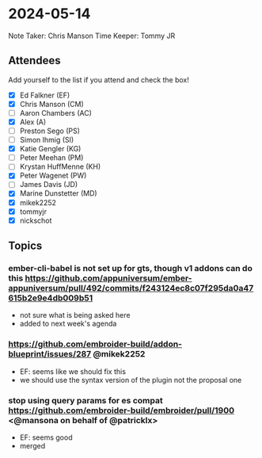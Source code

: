 # 2024-05-14

Note Taker: Chris Manson
Time Keeper: Tommy JR

## Attendees

Add yourself to the list if you attend and check the box!

- [x] Ed Falkner (EF)
- [x] Chris Manson (CM)
- [ ] Aaron Chambers (AC)
- [x] Alex (A)
- [ ] Preston Sego (PS)
- [ ] Simon Ihmig (SI)
- [x] Katie Gengler (KG)
- [ ] Peter Meehan (PM)
- [ ] Krystan HuffMenne (KH)
- [x] Peter Wagenet (PW)
- [ ] James Davis (JD)
- [x] Marine Dunstetter (MD)
- [x] mikek2252 
- [x] tommyjr
- [x] nickschot

## Topics

### ember-cli-babel is not set up for gts, though v1 addons can do this https://github.com/appuniversum/ember-appuniversum/pull/492/commits/f243124ec8c07f295da0a47615b2e9e4db009b51 

- not sure what is being asked here
- added to next week's agenda


### https://github.com/embroider-build/addon-blueprint/issues/287 @mikek2252

- EF: seems like we should fix this
- we should use the syntax version of the plugin not the proposal one

### stop using query params for es compat https://github.com/embroider-build/embroider/pull/1900 <@mansona on behalf of @patricklx>

- EF: seems good
- merged




